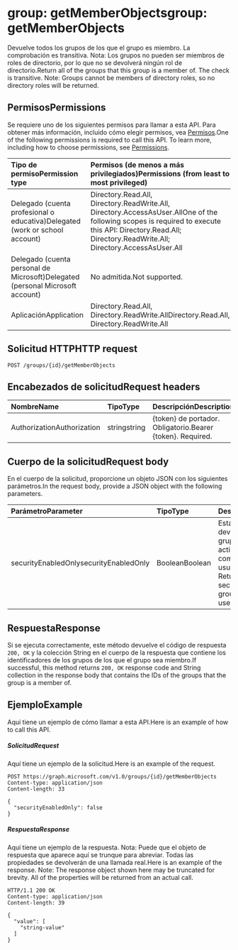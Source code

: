 # <a name="group-getmemberobjects"></a><span data-ttu-id="22592-101">group: getMemberObjects</span><span class="sxs-lookup"><span data-stu-id="22592-101">group: getMemberObjects</span></span>
<span data-ttu-id="22592-p101">Devuelve todos los grupos de los que el grupo es miembro. La comprobación es transitiva. Nota: Los grupos no pueden ser miembros de roles de directorio, por lo que no se devolverá ningún rol de directorio.</span><span class="sxs-lookup"><span data-stu-id="22592-p101">Return all of the groups that this group is a member of. The check is transitive. Note: Groups cannot be members of directory roles, so no directory roles will be returned.</span></span>

## <a name="permissions"></a><span data-ttu-id="22592-105">Permisos</span><span class="sxs-lookup"><span data-stu-id="22592-105">Permissions</span></span>
<span data-ttu-id="22592-p102">Se requiere uno de los siguientes permisos para llamar a esta API. Para obtener más información, incluido cómo elegir permisos, vea [Permisos](../../../concepts/permissions_reference.md).</span><span class="sxs-lookup"><span data-stu-id="22592-p102">One of the following permissions is required to call this API. To learn more, including how to choose permissions, see [Permissions](../../../concepts/permissions_reference.md).</span></span>

|<span data-ttu-id="22592-108">Tipo de permiso</span><span class="sxs-lookup"><span data-stu-id="22592-108">Permission type</span></span>      | <span data-ttu-id="22592-109">Permisos (de menos a más privilegiados)</span><span class="sxs-lookup"><span data-stu-id="22592-109">Permissions (from least to most privileged)</span></span>              |
|:--------------------|:---------------------------------------------------------|
|<span data-ttu-id="22592-110">Delegado (cuenta profesional o educativa)</span><span class="sxs-lookup"><span data-stu-id="22592-110">Delegated (work or school account)</span></span> | <span data-ttu-id="22592-111">Directory.Read.All, Directory.ReadWrite.All, Directory.AccessAsUser.All</span><span class="sxs-lookup"><span data-stu-id="22592-111">One of the following scopes is required to execute this API: Directory.Read.All; Directory.ReadWrite.All; Directory.AccessAsUser.All</span></span>    |
|<span data-ttu-id="22592-112">Delegado (cuenta personal de Microsoft)</span><span class="sxs-lookup"><span data-stu-id="22592-112">Delegated (personal Microsoft account)</span></span> | <span data-ttu-id="22592-113">No admitida.</span><span class="sxs-lookup"><span data-stu-id="22592-113">Not supported.</span></span>    |
|<span data-ttu-id="22592-114">Aplicación</span><span class="sxs-lookup"><span data-stu-id="22592-114">Application</span></span> | <span data-ttu-id="22592-115">Directory.Read.All, Directory.ReadWrite.All</span><span class="sxs-lookup"><span data-stu-id="22592-115">Directory.Read.All, Directory.ReadWrite.All</span></span> |

## <a name="http-request"></a><span data-ttu-id="22592-116">Solicitud HTTP</span><span class="sxs-lookup"><span data-stu-id="22592-116">HTTP request</span></span>
<!-- { "blockType": "ignored" } -->
```http
POST /groups/{id}/getMemberObjects
```
## <a name="request-headers"></a><span data-ttu-id="22592-117">Encabezados de solicitud</span><span class="sxs-lookup"><span data-stu-id="22592-117">Request headers</span></span>
| <span data-ttu-id="22592-118">Nombre</span><span class="sxs-lookup"><span data-stu-id="22592-118">Name</span></span>       | <span data-ttu-id="22592-119">Tipo</span><span class="sxs-lookup"><span data-stu-id="22592-119">Type</span></span> | <span data-ttu-id="22592-120">Descripción</span><span class="sxs-lookup"><span data-stu-id="22592-120">Description</span></span>|
|:---------------|:--------|:----------|
| <span data-ttu-id="22592-121">Authorization</span><span class="sxs-lookup"><span data-stu-id="22592-121">Authorization</span></span>  | <span data-ttu-id="22592-122">string</span><span class="sxs-lookup"><span data-stu-id="22592-122">string</span></span>  | <span data-ttu-id="22592-p103">{token} de portador. Obligatorio.</span><span class="sxs-lookup"><span data-stu-id="22592-p103">Bearer {token}. Required.</span></span> |

## <a name="request-body"></a><span data-ttu-id="22592-125">Cuerpo de la solicitud</span><span class="sxs-lookup"><span data-stu-id="22592-125">Request body</span></span>
<span data-ttu-id="22592-126">En el cuerpo de la solicitud, proporcione un objeto JSON con los siguientes parámetros.</span><span class="sxs-lookup"><span data-stu-id="22592-126">In the request body, provide a JSON object with the following parameters.</span></span>

| <span data-ttu-id="22592-127">Parámetro</span><span class="sxs-lookup"><span data-stu-id="22592-127">Parameter</span></span>    | <span data-ttu-id="22592-128">Tipo</span><span class="sxs-lookup"><span data-stu-id="22592-128">Type</span></span>   |<span data-ttu-id="22592-129">Descripción</span><span class="sxs-lookup"><span data-stu-id="22592-129">Description</span></span>|
|:---------------|:--------|:----------|
|<span data-ttu-id="22592-130">securityEnabledOnly</span><span class="sxs-lookup"><span data-stu-id="22592-130">securityEnabledOnly</span></span>|<span data-ttu-id="22592-131">Boolean</span><span class="sxs-lookup"><span data-stu-id="22592-131">Boolean</span></span>| <span data-ttu-id="22592-p104">Establecer en **false**. La devolución solo de grupos con la seguridad activada solo es compatible para usuarios.</span><span class="sxs-lookup"><span data-stu-id="22592-p104">Set to **false**. Returning only security-enabled groups is supported for users only.</span></span>|

## <a name="response"></a><span data-ttu-id="22592-134">Respuesta</span><span class="sxs-lookup"><span data-stu-id="22592-134">Response</span></span>
<span data-ttu-id="22592-135">Si se ejecuta correctamente, este método devuelve el código de respuesta `200, OK` y la colección String en el cuerpo de la respuesta que contiene los identificadores de los grupos de los que el grupo sea miembro.</span><span class="sxs-lookup"><span data-stu-id="22592-135">If successful, this method returns `200, OK` response code and String collection in the response body that contains the IDs of the groups that the group is a member of.</span></span>

## <a name="example"></a><span data-ttu-id="22592-136">Ejemplo</span><span class="sxs-lookup"><span data-stu-id="22592-136">Example</span></span>
<span data-ttu-id="22592-137">Aquí tiene un ejemplo de cómo llamar a esta API.</span><span class="sxs-lookup"><span data-stu-id="22592-137">Here is an example of how to call this API.</span></span>
##### <a name="request"></a><span data-ttu-id="22592-138">Solicitud</span><span class="sxs-lookup"><span data-stu-id="22592-138">Request</span></span>
<span data-ttu-id="22592-139">Aquí tiene un ejemplo de la solicitud.</span><span class="sxs-lookup"><span data-stu-id="22592-139">Here is an example of the request.</span></span>
<!-- {
  "blockType": "request",
  "name": "group_getmemberobjects"
}-->
```http
POST https://graph.microsoft.com/v1.0/groups/{id}/getMemberObjects
Content-type: application/json
Content-length: 33

{
  "securityEnabledOnly": false
}
```

##### <a name="response"></a><span data-ttu-id="22592-140">Respuesta</span><span class="sxs-lookup"><span data-stu-id="22592-140">Response</span></span>
<span data-ttu-id="22592-p105">Aquí tiene un ejemplo de la respuesta. Nota: Puede que el objeto de respuesta que aparece aquí se trunque para abreviar. Todas las propiedades se devolverán de una llamada real.</span><span class="sxs-lookup"><span data-stu-id="22592-p105">Here is an example of the response. Note: The response object shown here may be truncated for brevity. All of the properties will be returned from an actual call.</span></span>
<!-- {
  "blockType": "response",
  "truncated": true,
  "@odata.type": "string",
  "isCollection": true
} -->
```http
HTTP/1.1 200 OK
Content-type: application/json
Content-length: 39

{
  "value": [
    "string-value"
  ]
}
```

<!-- uuid: 8fcb5dbc-d5aa-4681-8e31-b001d5168d79
2015-10-25 14:57:30 UTC -->
<!-- {
  "type": "#page.annotation",
  "description": "group: getMemberObjects",
  "keywords": "",
  "section": "documentation",
  "tocPath": ""
}-->
